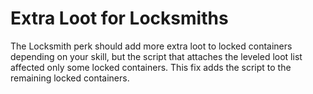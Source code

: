 # Extra Loot for Locksmiths

The Locksmith perk should add more extra loot to locked containers depending on your skill, but the script that attaches the leveled loot list affected only some locked containers. This fix adds the script to the remaining locked containers.